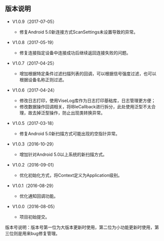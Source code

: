 ## 版本说明

- V1.0.9（2017-07-05）
	- 修复Android 5.0新连接方式ScanSettings未设置导致的异常。

- V1.0.8（2017-05-19）
    - 修复连接指定设备中连接成功后继续返回连接失败的问题。

- V1.0.7（2017-04-25）
    - 增加根据特定条件过滤扫描列表的回调，可以根据信号强度过滤，也可以根据设备名称正则过滤。

- V1.0.6（2017-04-24）
    - 修改日志打印，使用ViseLog库作为日志打印基础库，日志管理更方便；
    - 修改数据操作回调相关，将IBleCallback进行拆分，此处使用泛型不太合理，故去掉泛型操作，防止出现类转换异常。

- V1.0.5（2017-03-18）
    - 修复Android 5.0新扫描方式可能出现的空指针异常。

- V1.0.3（2016-10-29）
    - 增加针对Android 5.0以上系统的新扫描方式。

- V1.0.2（2016-09-01）
    - 优化初始化方式，将Context定义为Application级别。

- V1.0.1（2016-08-29）
    - 优化通知回调功能。

- V1.0.0（2016-08-05）
    - 项目初始提交。

版本号说明：版本号第一位为大版本更新时使用，第二位为小功能更新时使用，第三位则是用来bug修复管理。
